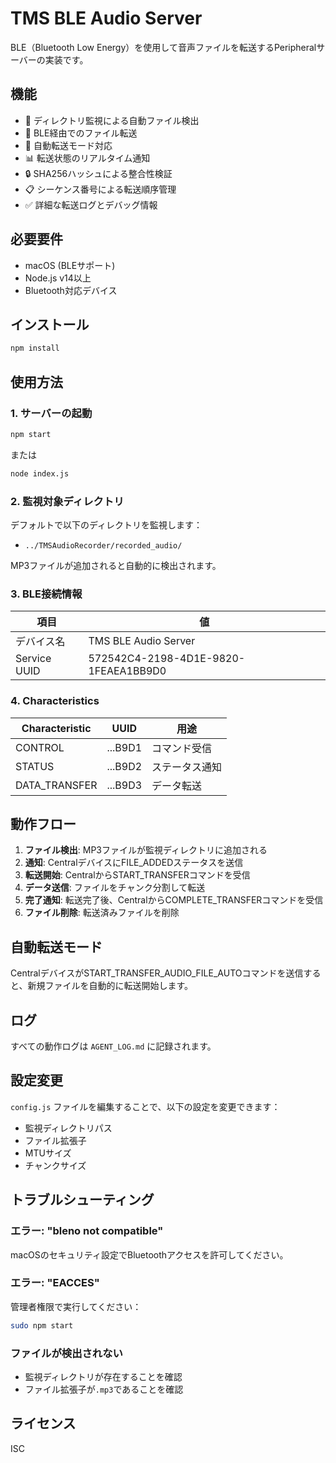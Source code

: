 # TMS BLE Audio Server

BLE（Bluetooth Low Energy）を使用して音声ファイルを転送するPeripheralサーバーの実装です。

## 機能

- 📁 ディレクトリ監視による自動ファイル検出
- 📡 BLE経由でのファイル転送
- 🔄 自動転送モード対応
- 📊 転送状態のリアルタイム通知
- 🔒 SHA256ハッシュによる整合性検証
- 📋 シーケンス番号による転送順序管理
- ✅ 詳細な転送ログとデバッグ情報

## 必要要件

- macOS (BLEサポート)
- Node.js v14以上
- Bluetooth対応デバイス

## インストール

```bash
npm install
```

## 使用方法

### 1. サーバーの起動

```bash
npm start
```

または

```bash
node index.js
```

### 2. 監視対象ディレクトリ

デフォルトで以下のディレクトリを監視します：
- `../TMSAudioRecorder/recorded_audio/`

MP3ファイルが追加されると自動的に検出されます。

### 3. BLE接続情報

| 項目 | 値 |
|------|-----|
| デバイス名 | TMS BLE Audio Server |
| Service UUID | 572542C4-2198-4D1E-9820-1FEAEA1BB9D0 |

### 4. Characteristics

| Characteristic | UUID | 用途 |
|----------------|------|------|
| CONTROL | ...B9D1 | コマンド受信 |
| STATUS | ...B9D2 | ステータス通知 |
| DATA_TRANSFER | ...B9D3 | データ転送 |

## 動作フロー

1. **ファイル検出**: MP3ファイルが監視ディレクトリに追加される
2. **通知**: CentralデバイスにFILE_ADDEDステータスを送信
3. **転送開始**: CentralからSTART_TRANSFERコマンドを受信
4. **データ送信**: ファイルをチャンク分割して転送
5. **完了通知**: 転送完了後、CentralからCOMPLETE_TRANSFERコマンドを受信
6. **ファイル削除**: 転送済みファイルを削除

## 自動転送モード

CentralデバイスがSTART_TRANSFER_AUDIO_FILE_AUTOコマンドを送信すると、新規ファイルを自動的に転送開始します。

## ログ

すべての動作ログは `AGENT_LOG.md` に記録されます。

## 設定変更

`config.js` ファイルを編集することで、以下の設定を変更できます：

- 監視ディレクトリパス
- ファイル拡張子
- MTUサイズ
- チャンクサイズ

## トラブルシューティング

### エラー: "bleno not compatible"
macOSのセキュリティ設定でBluetoothアクセスを許可してください。

### エラー: "EACCES"
管理者権限で実行してください：
```bash
sudo npm start
```

### ファイルが検出されない
- 監視ディレクトリが存在することを確認
- ファイル拡張子が`.mp3`であることを確認

## ライセンス

ISC
